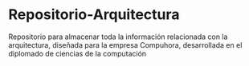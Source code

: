 # Repositorio-Arquitectura
Repositorio para almacenar toda la información relacionada con la arquitectura, diseñada para la empresa Compuhora, desarrollada en el diplomado de ciencias de la computación

